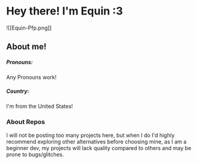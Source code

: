 # Hey there! I'm Equin :3

![[Equin-Pfp.png]]

## About me!
##### Pronouns:
Any Pronouns work!
##### Country:
I'm from the United States!

### About Repos
I will not be posting too many projects here, but when I do I'd highly recommend exploring other alternatives before choosing mine, as I am a beginner dev, my projects will lack quality compared to others and may be prone to bugs/glitches.
